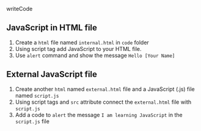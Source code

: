 writeCode

## JavaScript in HTML file

1. Create a `html` file named `internal.html` in `code` folder
2. Using script tag add JavaScript to your HTML file.
3. Use `alert` command and show the message `Hello [Your Name]`

## External JavaScript file

1. Create another `html` named `external.html` file and a JavaScript (.js) file named `script.js`
2. Using script tags and `src` attribute connect the `external.html` file with `script.js`
3. Add a code to `alert` the message `I am learning JavaScript` in the `script.js` file


